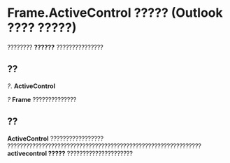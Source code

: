 
# Frame.ActiveControl ????? (Outlook ???? ?????)

???????? **??????** ???????????????


## ??

 _?_. **ActiveControl**

 _?_ **Frame** ??????????????


## ??

 **ActiveControl** ????????????????? ?????????????????????????????????????????????????????????????? **activecontrol ?????** ?????????????????????

